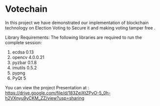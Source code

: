 # Votechain
In this project we have demonstrated our implementation of blockchain technology on Election Voting to Secure it and making voting tamper free . 


Library Requirements:
The following libraries are required to run the complete session:
1. ecdsa  0.13
2. opencv 4.0.0.21
3. pyzbar 0.1.8
4. imutils 0.5.2
5. pypng
6. PyQt 5


You can view the project Presentation at :
https://drive.google.com/file/d/183ZeiXtZPvO-5_0h-h2VXnyu9yCKM_ZZ/view?usp=sharing
